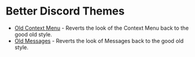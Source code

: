 # Better Discord Themes

* [Old Context Menu](https://github.com/Trixlight/BDStuff/tree/master/Themes/OldContextMenu/) - Reverts the look of the Context Menu back to the good old style.
* [Old Messages](https://github.com/Trixlight/BDStuff/tree/master/Themes/OldMessages) - Reverts the look of Messages back to the good old style.
